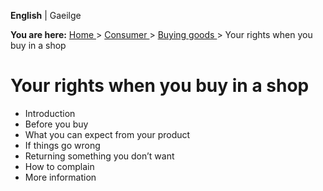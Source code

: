 **English** |  Gaeilge 

**You are here:** [ Home ](/en/) > [ Consumer ](/en/consumer/) > [ Buying
goods ](/en/consumer/shopping/) > Your rights when you buy in a shop

#  Your rights when you buy in a shop

  * Introduction 
  * Before you buy 
  * What you can expect from your product 
  * If things go wrong 
  * Returning something you don’t want 
  * How to complain 
  * More information 
